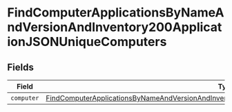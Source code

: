 # FindComputerApplicationsByNameAndVersionAndInventory200ApplicationJSONUniqueComputers


## Fields

| Field                                                                                                                                                                                                                       | Type                                                                                                                                                                                                                        | Required                                                                                                                                                                                                                    | Description                                                                                                                                                                                                                 |
| --------------------------------------------------------------------------------------------------------------------------------------------------------------------------------------------------------------------------- | --------------------------------------------------------------------------------------------------------------------------------------------------------------------------------------------------------------------------- | --------------------------------------------------------------------------------------------------------------------------------------------------------------------------------------------------------------------------- | --------------------------------------------------------------------------------------------------------------------------------------------------------------------------------------------------------------------------- |
| `computer`                                                                                                                                                                                                                  | [FindComputerApplicationsByNameAndVersionAndInventory200ApplicationJSONUniqueComputersComputer](../../models/operations/findcomputerapplicationsbynameandversionandinventory200applicationjsonuniquecomputerscomputer.md)[] | :heavy_minus_sign:                                                                                                                                                                                                          | N/A                                                                                                                                                                                                                         |